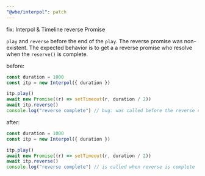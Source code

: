 ```yaml
---
"@wbe/interpol": patch
---
```


fix: Interpol & Timeline reverse Promise

`play` and `reverse` before the end of the `play`. The reverse promise was non-existent.
The expected behavior is to get a a reverse promise who resolve when the `reserve()` is complete.

before:

```ts
const duration = 1000
const itp = new Interpol({ duration })

itp.play()
await new Promise((r) => setTimeout(r, duration / 2))
await itp.reverse()
console.log("reverse complete") // bug: was called before the reverse end
```

after:

```ts
const duration = 1000
const itp = new Interpol({ duration })

itp.play()
await new Promise((r) => setTimeout(r, duration / 2))
await itp.reverse()
console.log("reverse complete") // is called when reverse is complete
```
